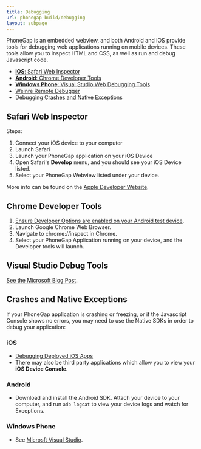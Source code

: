 ```yaml
---
title: Debugging
url: phonegap-build/debugging
layout: subpage
---
```


PhoneGap is an embedded webview, and both Android and iOS provide tools for debugging web applications running on mobile devices. These tools allow you to inspect HTML and CSS, as well as run and debug Javascript code.

- [**iOS**: Safari Web Inspector](#safari-web-inspector)
- [**Android**: Chrome Developer Tools](#chrome-developer-tools)
- [**Windows Phone**: Visual Studio Web Debugging Tools](#visual-studio-debug-tools)
- [Weinre Remote Debugger](weinre)
- [Debugging Crashes and Native Exceptions](#crashes-and-native-exceptions)

## Safari Web Inspector

Steps:

1. Connect your iOS device to your computer
1. Launch Safari
1. Launch your PhoneGap application on your iOS Device
1. Open Safari's **Develop** menu, and you should see your iOS Device listed.
1. Select your PhoneGap Webview listed under your device.

More info can be found on the [Apple Developer Website](https://developer.apple.com/safari/tools/).

## Chrome Developer Tools

1. [Ensure Developer Options are enabled on your Android test device](http://developer.android.com/tools/device.html#developer-device-options).
1. Launch Google Chrome Web Browser.
1. Navigate to chrome://inspect in Chrome.
1. Select your PhoneGap Application running on your device, and the Developer tools will launch.

## Visual Studio Debug Tools

[See the Microsoft Blog Post](https://blogs.msdn.microsoft.com/visualstudioalm/2014/04/04/diagnosing-mobile-website-issues-on-windows-phone-8-1-with-visual-studio/).

## Crashes and Native Exceptions

If your PhoneGap application is crashing or freezing, or if the Javascript Console shows no errors, you may need to use the Native SDKs in order to debug your application:

### iOS

- [Debugging Deployed iOS Apps](https://developer.apple.com/library/ios/qa/qa1747/_index.html)
- There may also be third party applications which allow you to view your **iOS Device Console**.

### Android

- Download and install the Android SDK. Attach your device to your computer, and run `adb logcat` to view your device logs and watch for Exceptions.

### Windows Phone

- See [Microsft Visual Studio](https://www.visualstudio.com/en-us/visual-studio-homepage-vs.aspx).
